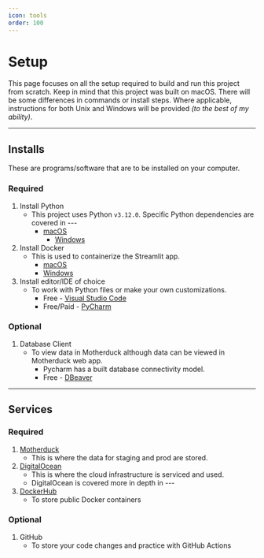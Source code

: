 ```yaml
---
icon: tools
order: 100
---
```


# Setup

This page focuses on all the setup required to build and run this project from scratch.
Keep in mind that this project was built on macOS. There will be some differences in commands or install steps.
Where applicable, instructions for both Unix and Windows will be provided *(to the best of my ability)*.

---

## Installs
These are programs/software that are to be installed on your computer.

### Required
1. Install Python
   * This project uses Python `v3.12.0`. Specific Python dependencies are covered in ---
     * [macOS](https://www.python.org/downloads/macos/)
       * [Windows](https://www.python.org/downloads/windows/)
2. Install Docker
   * This is used to containerize the Streamlit app.
     * [macOS](https://docs.docker.com/desktop/setup/install/mac-install/)
     * [Windows](https://docs.docker.com/desktop/setup/install/windows-install/)
3. Install editor/IDE of choice
   * To work with Python files or make your own customizations.
     * Free - [Visual Studio Code](https://code.visualstudio.com/download)
     * Free/Paid - [PyCharm](https://www.jetbrains.com/products/compare/?product=pycharm&product=pycharm-ce)

### Optional
1. Database Client
   * To view data in Motherduck although data can be viewed in Motherduck web app.
     * Pycharm has a built database connectivity model.
     * Free - [DBeaver](https://dbeaver.io/)

---

## Services

### Required
1. [Motherduck](https://motherduck.com/)
   * This is where the data for staging and prod are stored.
2. [DigitalOcean](https://www.digitalocean.com/)
   * This is where the cloud infrastructure is serviced and used.
   * DigitalOcean is covered more in depth in ---
3. [DockerHub](https://hub.docker.com/)
   * To store public Docker containers

### Optional
1. GitHub
   * To store your code changes and practice with GitHub Actions